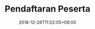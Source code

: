 ---
title: "Pendaftaran Peserta"
date: 2018-12-28T11:02:05+06:00
icon: "ti-user"
description: ""
type : "docs"
---